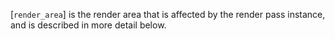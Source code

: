 [`render_area`] is the render area that is affected by the render pass
instance, and is described in more detail below.